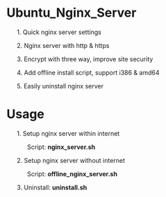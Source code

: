 # Ubuntu_Nginx_Server
<ul>1. Quick nginx server settings</ul>
<ul>2. Nginx server with http & https</ul>
<ul>3. Encrypt with three way, improve site security</ul>
<ul>4. Add offline install script, support i386 & amd64</ul>
<ul>5. Easily uninstall nginx server</ul>

# Usage
<ul>1. Setup nginx server within internet
  <br><ol>Script: <b>nginx_server.sh</b></ol></ul>
<ul>2. Setup nginx server without internet
  <br><ol>Script: <b>offline_nginx_server.sh</b></ol></ul>
<ul>3. Uninstall: <b>uninstall.sh</b></ul>
